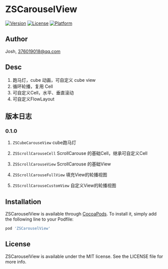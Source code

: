 # ZSCarouselView

[![Version](https://img.shields.io/cocoapods/v/ZSCarouselView.svg?style=flat)](https://cocoapods.org/pods/ZSCarouselView)
[![License](https://img.shields.io/cocoapods/l/ZSCarouselView.svg?style=flat)](https://cocoapods.org/pods/ZSCarouselView)
[![Platform](https://img.shields.io/cocoapods/p/ZSCarouselView.svg?style=flat)](https://cocoapods.org/pods/ZSCarouselView)

## Author

Josh, 376019018@qq.com

## Desc

1. 跑马灯，cube 动画，可自定义 cube view
2. 循环轮播，复用 Cell
3. 可自定义Cell，水平、垂直滚动
4. 可自定义FlowLayout

## 版本日志

### 0.1.0

1. ```ZSCubeCarouseView``` cube跑马灯

2. ```ZSScrollCarouseCell```  ScrollCarouse 的基础Cell，继承可自定义Cell
2. ```ZSScrollCarouseView``` ScrollCarouse 的基础View
3. ```ZSScrollCarouseFullView``` 填充View的轮播视图
3. ```ZSScrollCarouseCustomView``` 自定义View的轮播视图

## Installation

ZSCarouselView is available through [CocoaPods](https://cocoapods.org). To install
it, simply add the following line to your Podfile:

```ruby
pod 'ZSCarouselView'
```

## License

ZSCarouselView is available under the MIT license. See the LICENSE file for more info.
